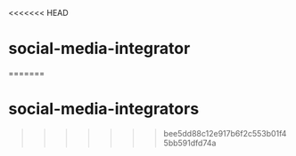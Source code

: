 <<<<<<< HEAD
# social-media-integrator
=======
# social-media-integrators
>>>>>>> bee5dd88c12e917b6f2c553b01f45bb591dfd74a

